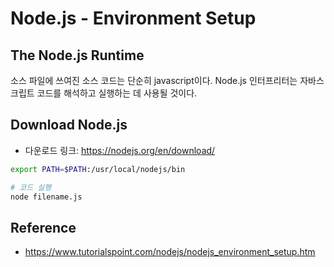 # Node.js - Environment Setup

## The Node.js Runtime
소스 파일에 쓰여진 소스 코드는 단순히 javascript이다. Node.js 인터프리터는 자바스크립트 코드를 해석하고 실행하는 데 사용될 것이다.

## Download Node.js
* 다운로드 링크: https://nodejs.org/en/download/  
```bash
export PATH=$PATH:/usr/local/nodejs/bin
```

```bash
# 코드 실행
node filename.js
```


## Reference
* https://www.tutorialspoint.com/nodejs/nodejs_environment_setup.htm